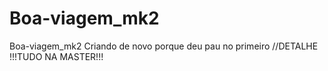 # Boa-viagem_mk2
Boa-viagem_mk2
Criando de novo porque deu pau no primeiro
//DETALHE
!!!TUDO NA MASTER!!!
